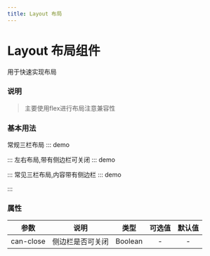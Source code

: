 ```yaml
---
title: Layout 布局
---
```

# Layout 布局组件
用于快速实现布局
### 说明
> 主要使用flex进行布局注意兼容性 
### 基本用法
常规三栏布局
::: demo

<template>
    <v-layout>
        <v-header>
            <div style="height: 100px;background:#7dbcea;color:#fff;text-align:center;">Head</div>
        </v-header>
        <v-content>
            <div style="height: 250px;background:#108EE9;color:#fff;text-align:center;">Content</div>
        </v-content>
        <v-footer>
            <div style="height: 100px;background:#7dbcea;color:#fff;text-align:center;">
                Foot
            </div>
        </v-footer>
    </v-layout>
</template>

<script>
import vHeader from '../../src/layouts/header'
import vFooter from '../../src/layouts/footer'
import vContent from '../../src/layouts/content'
import vLayout from '../../src/layouts/layout'
import vSider from '../../src/layouts/sider'
export default {
    components: {
        vHeader,
        vFooter,
        vContent,
        vLayout,
        vSider
    },
}
</script>
:::
左右布局,带有侧边栏可关闭
::: demo

<template>
    <v-layout>
    <v-sider can-close style="background:#3ba0e9;color:#fff;text-align:center;">Sider</v-sider>
    <v-layout style="background:#108EE9;">
        <v-header>
            <div style="height: 100px;background:#7dbcea;color:#fff;text-align:center;">Head</div>
        </v-header>
        <v-content style="color:#fff;text-align:center;">
            <div style="height: 300px;">
                Content
            </div>
        </v-content>
        <v-footer>
            <div style="height: 100px;background:#7dbcea;color:#fff;text-align:center;">
                Foot
            </div>
        </v-footer>
    </v-layout>
    </v-layout>
</template>

<script>
import vHeader from '../../src/layouts/header'
import vFooter from '../../src/layouts/footer'
import vContent from '../../src/layouts/content'
import vLayout from '../../src/layouts/layout'
import vSider from '../../src/layouts/sider'
export default {
    components: {
        vHeader,
        vFooter,
        vContent,
        vLayout,
        vSider
    },
}
</script>
:::
常见三栏布局,内容带有侧边栏
::: demo

<template>
    <v-layout>
        <v-header>
            <div style="height: 100px;background:#7dbcea;color:#fff;text-align:center;">Head</div>
        </v-header>
        <v-layout style="background:#108EE9;">
            <v-sider style="background:#3ba0e9;color:#fff;text-align:center;">Sider</v-sider>
            <v-content style="color:#fff;text-align:center;">
                <div style="height: 300px;">
                    Content
                </div>
            </v-content>
        </v-layout>
        <v-footer>
            <div style="height: 100px;background:#7dbcea;color:#fff;text-align:center;">
                Foot
            </div>
        </v-footer>
    </v-layout>
</template>

<script>
import vHeader from '../../src/layouts/header'
import vFooter from '../../src/layouts/footer'
import vContent from '../../src/layouts/content'
import vLayout from '../../src/layouts/layout'
import vSider from '../../src/layouts/sider'
export default {
    components: {
        vHeader,
        vFooter,
        vContent,
        vLayout,
        vSider
    },
}
</script>
:::

### 属性
| 参数 | 说明 | 类型 | 可选值 | 默认值 |
| :---: | :----: | :----: | :----: | :----: |
| can-close  | 侧边栏是否可关闭 | Boolean | - | - |

